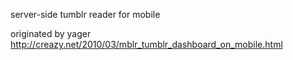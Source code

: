 server-side tumblr reader for mobile

originated by yager
http://creazy.net/2010/03/mblr_tumblr_dashboard_on_mobile.html